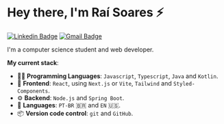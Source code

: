 # Hey there, I'm Raí Soares :zap:

[![Linkedin Badge](https://img.shields.io/badge/-Raí%20Soares-00875f?style=flat-square&logo=Linkedin&logoColor=white&link=https://www.linkedin.com/in/raiisoares/)](https://www.linkedin.com/in/raiisoares/)
[![Gmail Badge](https://img.shields.io/badge/-raisoares.dev@gmail.com-00875f?style=flat-square&logo=Gmail&logoColor=white&link=mailto:raisoares.dev@gmail.com)](mailto:raisoares.dev@gmail.com)

I'm a computer science student and web developer.

**My current stack**:

- :technologist: **Programming Languages**: `Javascript`, `Typescript`, `Java` and `Kotlin`.
- :art: **Frontend**: `React`, using `Next.js` or `Vite`, `Tailwind` and `Styled-Components`.
- :gear: **Backend**: `Node.js` and `Spring Boot`.
- :speech_balloon: **Languages**: `PT-BR` :brazil: and `EN` :us:.
- :package: **Version code control**: `git` and `GitHub`.
